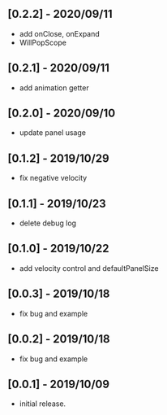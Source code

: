 ## [0.2.2] - 2020/09/11

* add onClose, onExpand
* WillPopScope

## [0.2.1] - 2020/09/11

* add animation getter

## [0.2.0] - 2020/09/10

* update panel usage

## [0.1.2] - 2019/10/29

* fix negative velocity

## [0.1.1] - 2019/10/23

* delete debug log

## [0.1.0] - 2019/10/22

* add velocity control and defaultPanelSize

## [0.0.3] - 2019/10/18

* fix bug and example

## [0.0.2] - 2019/10/18

* fix bug and example

## [0.0.1] - 2019/10/09

* initial release.
